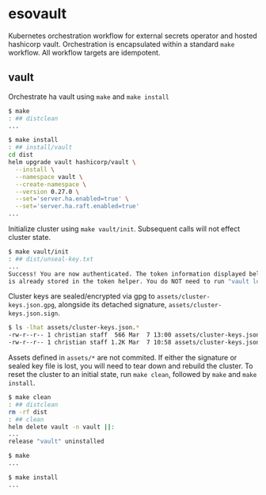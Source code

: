 # esovault

Kubernetes orchestration workflow for external secrets operator and hosted hashicorp vault. Orchestration is encapsulated within a standard `make` workflow. All workflow targets are idempotent.

## vault

Orchestrate ha vault using `make` and `make install`

```sh
$ make
: ## distclean
...
```
```sh
$ make install
: ## install/vault
cd dist
helm upgrade vault hashicorp/vault \
  --install \
  --namespace vault \
  --create-namespace \
  --version 0.27.0 \
  --set='server.ha.enabled=true' \
  --set='server.ha.raft.enabled=true'
...
```

Initialize cluster using `make vault/init`. Subsequent calls will not effect cluster state.

```sh
$ make vault/init
: ## dist/unseal-key.txt
...
Success! You are now authenticated. The token information displayed below
is already stored in the token helper. You do NOT need to run "vault login"
```

Cluster keys are sealed/encrypted via gpg to `assets/cluster-keys.json.gpg`, alongside its detached signature, `assets/cluster-keys.json.sign`.
```sh
$ ls -lhat assets/cluster-keys.json.*
-rw-r--r-- 1 christian staff  566 Mar  7 13:00 assets/cluster-keys.json.sign
-rw-r--r-- 1 christian staff 1.2K Mar  7 10:58 assets/cluster-keys.json.gpg
```

Assets defined in `assets/*` are not commited. If either the signature or sealed key file is lost, you will need to tear down and rebuild the cluster. To reset the cluster to an initial state, run `make clean`, followed by `make` and `make install`.
```sh
$ make clean
: ## distclean
rm -rf dist
: ## clean
helm delete vault -n vault ||:
...
release "vault" uninstalled
```
```sh
$ make
...
```
```sh
$ make install
...
```
